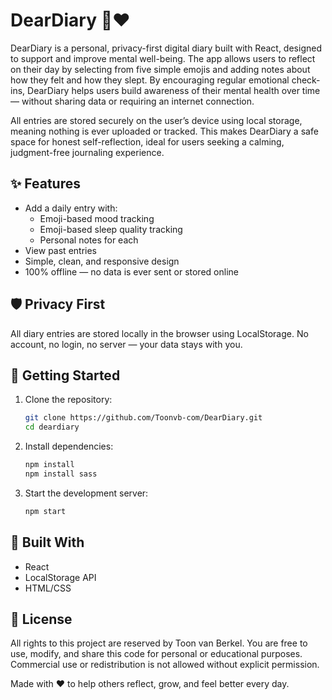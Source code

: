 # DearDiary 📖❤️
DearDiary is a personal, privacy-first digital diary built with React, designed to support and improve mental well-being. The app allows users to reflect on their day by selecting from five simple emojis and adding notes about how they felt and how they slept. By encouraging regular emotional check-ins, DearDiary helps users build awareness of their mental health over time — without sharing data or requiring an internet connection.

All entries are stored securely on the user’s device using local storage, meaning nothing is ever uploaded or tracked. This makes DearDiary a safe space for honest self-reflection, ideal for users seeking a calming, judgment-free journaling experience.

## ✨ Features

- Add a daily entry with:
  - Emoji-based mood tracking
  - Emoji-based sleep quality tracking
  - Personal notes for each
- View past entries
- Simple, clean, and responsive design
- 100% offline — no data is ever sent or stored online

## 🛡️ Privacy First

All diary entries are stored locally in the browser using LocalStorage. No account, no login, no server — your data stays with you.

## 🚀 Getting Started

1. Clone the repository:
   ```bash
   git clone https://github.com/Toonvb-com/DearDiary.git
   cd deardiary
   ```

2. Install dependencies:
   ```bash
   npm install
   npm install sass
   ```
3. Start the development server:
   ```bash
   npm start
   ```
## 🔧 Built With
- React
- LocalStorage API
- HTML/CSS

## 📜 License
All rights to this project are reserved by Toon van Berkel.
You are free to use, modify, and share this code for personal or educational purposes.
Commercial use or redistribution is not allowed without explicit permission.

Made with ❤️ to help others reflect, grow, and feel better every day.
